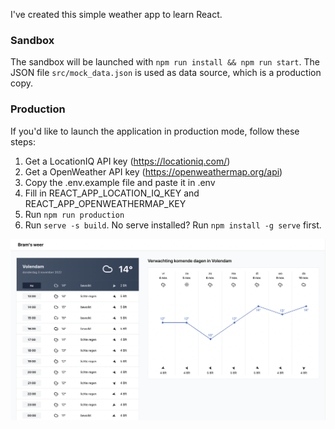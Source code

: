 I've created this simple weather app to learn React.

### Sandbox

The sandbox will be launched with `npm run install && npm run start`. The JSON file `src/mock_data.json` is used
as data source, which is a production copy.

### Production

If you'd like to launch the application in production mode, follow these steps:

1. Get a LocationIQ API key (https://locationiq.com/)
2. Get a OpenWeather API key (https://openweathermap.org/api)
3. Copy the .env.example file and paste it in .env
4. Fill in REACT_APP_LOCATION_IQ_KEY and REACT_APP_OPENWEATHERMAP_KEY
5. Run `npm run production`
6. Run `serve -s build`. No serve installed? Run `npm install -g serve` first.

![Screenshot of the app](./src/brams-weather-screenshot.png)
